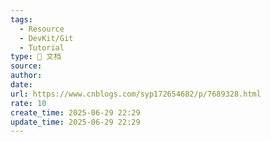 ```yaml
---
tags:
  - Resource
  - DevKit/Git
  - Tutorial
type: 📃 文档
source: 
author: 
date: 
url: https://www.cnblogs.com/syp172654682/p/7689328.html
rate: 10
create_time: 2025-06-29 22:29
update_time: 2025-06-29 22:29
---
```

